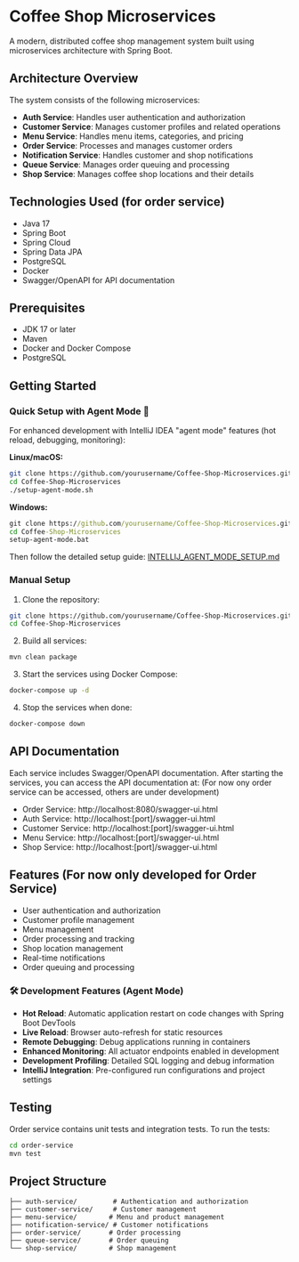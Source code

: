 # Coffee Shop Microservices

A modern, distributed coffee shop management system built using microservices architecture with Spring Boot.

## Architecture Overview

The system consists of the following microservices:

- **Auth Service**: Handles user authentication and authorization
- **Customer Service**: Manages customer profiles and related operations
- **Menu Service**: Handles menu items, categories, and pricing
- **Order Service**: Processes and manages customer orders
- **Notification Service**: Handles customer and shop notifications
- **Queue Service**: Manages order queuing and processing
- **Shop Service**: Manages coffee shop locations and their details

## Technologies Used (for order service)

- Java 17
- Spring Boot
- Spring Cloud
- Spring Data JPA
- PostgreSQL
- Docker
- Swagger/OpenAPI for API documentation

## Prerequisites

- JDK 17 or later
- Maven
- Docker and Docker Compose
- PostgreSQL

## Getting Started

### Quick Setup with Agent Mode 🚀

For enhanced development with IntelliJ IDEA "agent mode" features (hot reload, debugging, monitoring):

**Linux/macOS:**
```bash
git clone https://github.com/yourusername/Coffee-Shop-Microservices.git
cd Coffee-Shop-Microservices
./setup-agent-mode.sh
```

**Windows:**
```cmd
git clone https://github.com/yourusername/Coffee-Shop-Microservices.git
cd Coffee-Shop-Microservices
setup-agent-mode.bat
```

Then follow the detailed setup guide: [INTELLIJ_AGENT_MODE_SETUP.md](INTELLIJ_AGENT_MODE_SETUP.md)

### Manual Setup

1. Clone the repository:
```bash
git clone https://github.com/yourusername/Coffee-Shop-Microservices.git
cd Coffee-Shop-Microservices
```

2. Build all services:
```bash
mvn clean package
```

3. Start the services using Docker Compose:
```bash
docker-compose up -d
```
4. Stop the services when done:
```bash
docker-compose down
```

## API Documentation

Each service includes Swagger/OpenAPI documentation. After starting the services, you can access the API documentation at:
(For now ony order service can be accessed, others are under development)

- Order Service: http://localhost:8080/swagger-ui.html
- Auth Service: http://localhost:[port]/swagger-ui.html
- Customer Service: http://localhost:[port]/swagger-ui.html
- Menu Service: http://localhost:[port]/swagger-ui.html
- Shop Service: http://localhost:[port]/swagger-ui.html

## Features (For now only developed for Order Service)

- User authentication and authorization
- Customer profile management
- Menu management
- Order processing and tracking
- Shop location management
- Real-time notifications
- Order queuing and processing

### 🛠️ Development Features (Agent Mode)

- **Hot Reload**: Automatic application restart on code changes with Spring Boot DevTools
- **Live Reload**: Browser auto-refresh for static resources 
- **Remote Debugging**: Debug applications running in containers
- **Enhanced Monitoring**: All actuator endpoints enabled in development
- **Development Profiling**: Detailed SQL logging and debug information
- **IntelliJ Integration**: Pre-configured run configurations and project settings

## Testing

Order service contains unit tests and integration tests. To run the tests:

```bash
cd order-service
mvn test
```

## Project Structure

```
├── auth-service/         # Authentication and authorization
├── customer-service/     # Customer management
├── menu-service/        # Menu and product management
├── notification-service/ # Customer notifications
├── order-service/       # Order processing
├── queue-service/       # Order queuing
└── shop-service/        # Shop management
```

